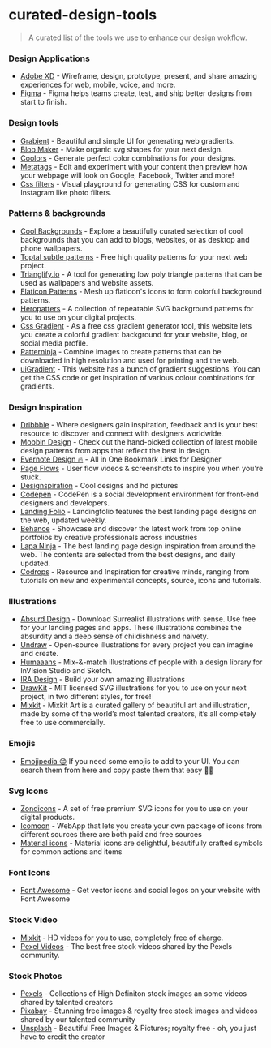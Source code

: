 # curated-design-tools
> A curated list of the tools we use to enhance our design wokflow.

### Design Applications

- [Adobe XD](https://www.adobe.com/products/xd.html) - Wireframe, design, prototype, present, and share amazing experiences for web, mobile, voice, and more.
- [Figma](https://www.figma.com/) - Figma helps teams create, test, and ship better designs from start to finish.


### Design tools

- [Grabient](https://grabient.com) - Beautiful and simple UI for generating web gradients.
- [Blob Maker](https://www.blobmaker.app) - Make organic svg shapes for your next design.
- [Coolors](https://coolors.co) - Generate perfect color combinations for your designs.
- [Metatags](https://metatags.io) - Edit and experiment with your content then preview how your webpage will look on Google, Facebook, Twitter and more!
- [Css filters](https://www.cssfilters.co) - Visual playground for generating CSS for custom and Instagram like photo filters.


### Patterns & backgrounds

- [Cool Backgrounds](https://coolbackgrounds.io) - Explore a beautifully curated selection of cool backgrounds that you can add to blogs, websites, or as desktop and phone wallpapers.
- [Toptal subtle patterns](https://www.toptal.com/designers/subtlepatterns) - Free high quality patterns for your next web project.
- [Trianglify.io](https://trianglify.io) - A tool for generating low poly triangle patterns that can be used as wallpapers and website assets.
- [Flaticon Patterns](https://pattern.flaticon.com) - Mesh up flaticon's icons to form colorful background patterns.
- [Heropatters](https://www.heropatterns.com) - A collection of repeatable SVG background patterns for you to use on your digital projects.
- [Css Gradient](https://cssgradient.io) - As a free css gradient generator tool, this website lets you create a colorful gradient background for your website, blog, or social media profile.
- [Patterninja](https://patterninja.com) - Combine images to create patterns that can be downloaded in high resolution and used for printing and the web.
- [uiGradient](https://uigradients.com) - This website has a bunch of gradient suggestions. You can get the CSS code or get inspiration of various colour combinations for gradients.


### Design Inspiration

- [Dribbble](https://dribbble.com) - Where designers gain inspiration, feedback and is your best resource to discover and connect with designers worldwide.
- [Mobbin Design](https://mobbin.design) - Check out the hand-picked collection of latest mobile design patterns from apps that reflect the best in design.
- [Evernote Design 🔥](https://evernote.design) - All in One Bookmark Links for Designer
- [Page Flows](https://pageflows.com) - User flow videos & screenshots to inspire you when you're stuck.
- [Designspiration](https://www.designspiration.net/) - Cool designs and hd pictures
- [Codepen](https://codepen.io/pens) - CodePen is a social development environment for front-end designers and developers.
- [Landing Folio](https://www.landingfolio.com) - Landingfolio features the best landing page designs on the web, updated weekly.
- [Behance](https://behance.net) - Showcase and discover the latest work from top online portfolios by creative professionals across industries
- [Lapa Ninja](https://www.lapa.ninja) - The best landing page design inspiration from around the web. The contents are selected from the best designs, and daily updated.
- [Codrops](https://tympanus.net/codrops/) - Resource and Inspiration for creative minds, ranging from tutorials on new and experimental concepts, source, icons and tutorials.


### Illustrations

- [Absurd Design](https://absurd.design) - Download Surrealist illustrations with sense. Use free for your landing pages and apps. These illustrations combines the absurdity and a deep sense of childishness and naivety.
- [Undraw](http://undraw.co/) - Open-source illustrations for every project you can imagine and create.
- [Humaaans](https://www.humaaans.com) - Mix-&-match illustrations of people with a design library for InVIsion Studio and Sketch.
- [IRA Design](https://www.creative-tim.com/ira-design) - Build your own amazing illustrations
- [DrawKit](https://www.drawkit.io) - MIT licensed SVG illustrations for you to use on your next project, in two different styles, for free!
- [Mixkit](https://mixkit.co) - Mixkit Art is a curated gallery of beautiful art and illustration, made by some of the world’s most talented creators, it’s all completely free to use commercially.
### Emojis

- [Emojipedia 😊](https://emojipedia.org/) If you need some emojis to add to your UI. You can search them from here and copy paste them that easy 👍🏽


### Svg Icons

- [Zondicons](https://www.zondicons.com) - A set of free premium SVG icons for you to use on your digital products.
- [Icomoon](https://icomoon.io) - WebApp that lets you create your own package of icons from different sources there are both paid and free sources
- [Material icons](https://material.io/tools/icons) - Material icons are delightful, beautifully crafted symbols for common actions and items

### Font Icons

- [Font Awesome](https://fontawesome.com) -  Get vector icons and social logos on your website with Font Awesome

### Stock Video

- [Mixkit](https://mixkit.co) - HD videos for you to use, completely free of charge.
- [Pexel Videos](https://www.pexels.com/videos) - The best free stock videos shared by the Pexels community.


### Stock Photos
- [Pexels](https://www.pexels.com/) - Collections of High Definiton stock images an some videos shared by talented creators
- [Pixabay](https://pixabay.com/) - Stunning free images & royalty free stock images and videos shared by our talented community
- [Unsplash](https://unsplash.com) - Beautiful Free Images & Pictures; royalty free - oh, you just have to credit the creator
